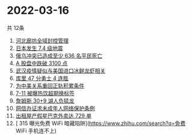# 2022-03-16
  共 12条

  <!-- BEGIN -->
  <!-- 最后更新时间:Wed Mar 16 2022 20:12:48 GMT+0000 (Coordinated Universal Time) -->
  1. [河北廊坊全域封控管理](https://www.zhihu.com/search?q=河北廊坊)
1. [日本发生 7.4 级地震](https://www.zhihu.com/search?q=日本地震)
1. [俄乌冲突已造成至少 636 名平民死亡](https://www.zhihu.com/search?q=俄乌冲突造成平民死亡)
1. [A 股盘中跌破 3100 点](https://www.zhihu.com/search?q=A股)
1. [武汉疫情疑似与美国进口冰鲜龙虾相关](https://www.zhihu.com/search?q=武汉疫情)
1. [库里 47 分勇士 4 连胜](https://www.zhihu.com/search?q=勇士)
1. [为中美关系重回正轨积累条件](https://www.zhihu.com/search?q=中美关系)
1. [7-11 被曝热饮超期换标签](https://www.zhihu.com/search?q=热饮超期换标签)
1. [詹姆斯 30+9 湖人负猛龙](https://www.zhihu.com/search?q=湖人)
1. [网信办证求未成年人网络保护条例](https://www.zhihu.com/search?q=游戏防沉迷)
1. [出租屋产假星巴克外卖达 729 单](https://www.zhihu.com/search?q=假星巴克)
1. [ 315 曝光免费 WiFi 暗藏陷阱](https://www.zhihu.com/search?q=免费 WiFi 手机连不上)
  <!-- END -->
  
